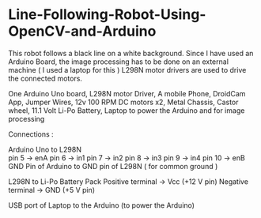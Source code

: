 # Line-Following-Robot-Using-OpenCV-and-Arduino

This robot follows a black line on a white background.
Since I have used an Arduino Board, the image processing has to be done on an external machine ( I used a laptop for this )
L298N motor drivers are used to drive the connected motors.

One Arduino Uno board, L298N motor Driver, A mobile Phone, DroidCam App, Jumper Wires, 12v 100 RPM DC motors x2, Metal Chassis, Castor wheel, 11.1 Volt Li-Po Battery, Laptop to power the Arduino and for image processing

Connections : 

Arduino Uno to L298N					
pin 5 -> enA
pin 6 -> in1 
pin 7 -> in2
pin 8 -> in3
pin 9 -> in4
pin 10 -> enB
GND Pin of Arduino to GND pin of L298N ( for common ground )

L298N to Li-Po Battery Pack
Positive terminal -> Vcc (+12 V pin)
Negative terminal -> GND (+5 V pin)

USB port of Laptop to the Arduino (to power the Arduino)

